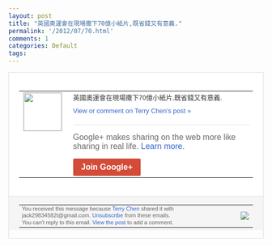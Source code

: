 ```yaml
---
layout: post
title: "英國奧運會在現場撒下70億小紙片,既省錢又有意義."
permalink: '/2012/07/70.html'
comments: 1
categories: Default
tags: 
---
```

<div style="border:solid 1px #dfdfdf;color:#686868;font:13px Arial"><div style="background-color:#fff;padding:20px;"><table cellpadding="0" cellspacing="0"><tr><td style="padding-right:15px;vertical-align:top"><a href="https://plus.google.com/_/notifications/emlink?emrecipient=110200756825219614165&amp;emid=CKictp2yu7ECFUTF3godKEUAAA&amp;path=%2F108643996575278738906&amp;dt=1343444893931&amp;uob=8"><img height="75" src="https://lh3.googleusercontent.com/-KKRGTyJ5Bl0/AAAAAAAAAAI/AAAAAAAAEEY/jllxqER5dCk/s75-c-k-a/photo.jpg" style="border:solid 1px #cccccc;" width="75"/></a></td><td style="width:578px;color:#333;font:13px Arial;vertical-align:top;"><div style="padding-bottom:10px">英國奧運會在現場撒下70億小紙片,既省錢<wbr/>又有意義.</div><a href="https://plus.google.com/_/notifications/emlink?emrecipient=110200756825219614165&amp;emid=CKictp2yu7ECFUTF3godKEUAAA&amp;path=%2F108643996575278738906%2Fposts%2FAokj6akeqpm%3Fgpinv%3DAMIXal_G369orV23XP3zOUGrMx0MGbZaPiHco1hJJ-xMFPrmn31DE9HJOJ1hrrgBl84Nv-LCVZmltLIWc13p_Uhip59pI23jsTnSjYRIKLWYcAVLNn9C2BQ&amp;dt=1343444893931&amp;uob=8" style="color:#3366CC;text-decoration:none;">View or comment on Terry Chen's post »</a><div style="margin-top:20px;border-top:solid 1px #dfdfdf"><div style="padding:15px 0;color:#686868;font:16px Arial;">Google+ makes sharing on the web more like sharing in real life. <a href="http://www.google.com/+/learnmore/" style="color:#3366CC;text-decoration:none;">Learn more</a>.</div><a href="https://plus.google.com/_/notifications/emlink?emrecipient=110200756825219614165&amp;emid=CKictp2yu7ECFUTF3godKEUAAA&amp;path=%2F%3Fgpinv%3DAMIXal_G369orV23XP3zOUGrMx0MGbZaPiHco1hJJ-xMFPrmn31DE9HJOJ1hrrgBl84Nv-LCVZmltLIWc13p_Uhip59pI23jsTnSjYRIKLWYcAVLNn9C2BQ&amp;dt=1343444893931&amp;uob=8" style="display:inline-block;padding:7px 15px;background-color:#d44b38; color:#fff;font-size:16px; font-weight:bold;border-radius:2px;-webkit-border-radius:2px; -moz-border-radius:2px;border:solid 1px #c43b28; white-space:nowrap;text-decoration:none">Join Google+</a></div></td></tr></table></div><div style="border-top:solid 1px #dfdfdf;padding:0 20px; background-color:#f5f5f5"><table cellpadding="0" cellspacing="0" style="height:50px"><tbody><tr><td style="vertical-align:middle;width:100%; color:#636363;font:11px Arial; line-height:120%">You received this message because <a href="https://plus.google.com/_/notifications/emlink?emrecipient=110200756825219614165&amp;emid=CKictp2yu7ECFUTF3godKEUAAA&amp;path=%2F108643996575278738906%3Fgpinv%3DAMIXal_G369orV23XP3zOUGrMx0MGbZaPiHco1hJJ-xMFPrmn31DE9HJOJ1hrrgBl84Nv-LCVZmltLIWc13p_Uhip59pI23jsTnSjYRIKLWYcAVLNn9C2BQ&amp;dt=1343444893931&amp;uob=8" style="color:#3366CC;text-decoration:none;">Terry Chen</a> shared it with jack29834582t@gmail.com. <a href="https://plus.google.com/_/notifications/emlink?emrecipient=110200756825219614165&amp;emid=CKictp2yu7ECFUTF3godKEUAAA&amp;path=%2F_%2Fnonplus%2Femailsettings%3Fgpinv%3DAMIXal_G369orV23XP3zOUGrMx0MGbZaPiHco1hJJ-xMFPrmn31DE9HJOJ1hrrgBl84Nv-LCVZmltLIWc13p_Uhip59pI23jsTnSjYRIKLWYcAVLNn9C2BQ%26est%3DADH5u8XL9KaSvM3Wii-6GsKpCQ0CmNJ849_D4XkKBaIfKxiDi5G7J2T1lLqtjMmvpVtU-qEyi7kw9QRlU5sQlDkv0RaQhvcATNyOUPrRBwMwwvrti2Mk8tdYKpEeIVQAS10cMyJD398rOdJvLZhAWxptVwjjfWzNNQ&amp;dt=1343444893931&amp;uob=8" style="color:#3366CC;text-decoration:none;">Unsubscribe</a> from these emails.<br/>You can't reply to this email. <a href="https://plus.google.com/_/notifications/emlink?emrecipient=110200756825219614165&amp;emid=CKictp2yu7ECFUTF3godKEUAAA&amp;path=%2F108643996575278738906%2Fposts%2FAokj6akeqpm%3Fgpinv%3DAMIXal_G369orV23XP3zOUGrMx0MGbZaPiHco1hJJ-xMFPrmn31DE9HJOJ1hrrgBl84Nv-LCVZmltLIWc13p_Uhip59pI23jsTnSjYRIKLWYcAVLNn9C2BQ&amp;dt=1343444893931&amp;uob=8" style="color:#3366CC;text-decoration:none;">View the post</a> to add a comment.<br/></td><td><img src="https://ssl.gstatic.com/s2/oz/images/notifications/logo/google-plus-6617a72bb36cc548861652780c9e6ff1.png"/></td></tr></tbody></table></div></div>